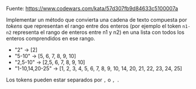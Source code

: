 Fuente: https://www.codewars.com/kata/57d307fb9d84633c5100007a

Implementar un método que convierta una cadena de texto compuesta por _tokens_ que representan el rango entre dos enteros (por ejemplo el token `n1-n2` representa el rango de enteros entre n1 y n2) en una lista con todos los enteros comprendidos en ese rango.

- "2" -> [2]
- "5-10" -> [5, 6, 7, 8, 9, 10]
- "2,5-10" -> [2,5, 6, 7, 8, 9, 10]
- "1-10,14,20-25" -> [1, 2, 3, 4, 5, 6, 7, 8, 9, 10, 14, 20, 21, 22, 23, 24, 25]

Los tokens pueden estar separados por `,` o `, `.
